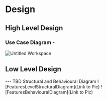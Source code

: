 # Design

## High Level Design 

### Use Case Diagram -
![Untitled Workspace](https://user-images.githubusercontent.com/63411688/114707572-027ec280-9d48-11eb-83f8-6f9a69c46bca.png)


## Low Level Design 

--- TBD Structural and Behavioural Diagram
![FeaturesLevelStructuralDiagram](Link to Pic)
![FeaturesBehaviouralDiagram](Link to Pic)
